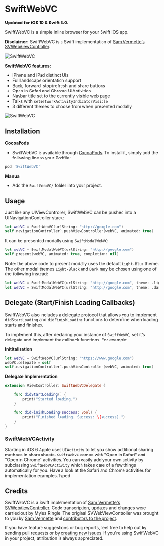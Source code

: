 # SwiftWebVC

**Updated for iOS 10 & Swift 3.0.**

SwiftWebVC is a simple inline browser for your Swift iOS app.

**Disclaimer:** SwiftWebVC is a Swift implementation of [Sam Vermette's SVWebViewController](https://github.com/samvermette/SVWebViewController/).

![SwiftWebVC](https://cloud.githubusercontent.com/assets/6603912/8509772/e1a1f2b6-22b0-11e5-878d-273b5b17b95a.png)

**SwiftWebVC features:**

* iPhone and iPad distinct UIs
* Full landscape orientation support
* Back, forward, stop/refresh and share buttons
* Open in Safari and Chrome UIActivities
* Navbar title set to the currently visible web page
* Talks with `setNetworkActivityIndicatorVisible`
* 3 different themes to choose from when presented modally

![SwiftWebVC](https://cloud.githubusercontent.com/assets/6603912/8509773/e1a33ab8-22b0-11e5-93e4-c671934f55e5.png)

## Installation

**CocoaPods**

* SwiftWebVC is available through [CocoaPods](http://cocoapods.org). To install
it, simply add the following line to your Podfile:

```ruby
pod 'SwiftWebVC'
```

**Manual**

* Add the `SwiftWebVC/` folder into your project.

## Usage

Just like any UIViewController, SwiftWebVC can be pushed into a UINavigationController stack:

```swift
let webVC = SwiftWebVC(urlString: "http://google.com")
self.navigationController?.pushViewController(webVC, animated: true)
```

It can be presented modally using `SwiftModalWebVC`:

```swift
let webVC = SwiftModalWebVC(urlString: "http://google.com")
self.present(webVC, animated: true, completion: nil)
```

Note: the above code to present modally uses the default `Light-Blue` theme. The other modal themes `Light-Black` and `Dark` may be chosen using one of the following instead:

```swift
let webVC = SwiftModalWebVC(urlString: "http://google.com", theme: .lightBlack)
let webVC = SwiftModalWebVC(urlString: "http://google.com", theme: .dark)
```

## Delegate (Start/Finish Loading Callbacks)

SwiftWebVC also includes a delegate protocol that allows you to implement `didStartLoading` and `didFinishLoading` functions to determine when loading starts and finishes.

To implement this, after declaring your instance of `SwiftWebVC`, set it's delegate and implement the callback functions. For example:

**Inititalisation**

```swift
let webVC = SwiftWebVC(urlString: "https://www.google.com")
webVC.delegate = self
self.navigationController?.pushViewController(webVC, animated: true)
```

**Delegate Implementation**
```swift
extension ViewController: SwiftWebVCDelegate {
    
    func didStartLoading() {
        print("Started loading.")
    }
    
    func didFinishLoading(success: Bool) {
        print("Finished loading. Success: \(success).")
    }
}
```

### SwiftWebVCActivity

Starting in iOS 6 Apple uses `UIActivity` to let you show additional sharing methods in share sheets. `SwiftWebVC` comes with "Open in Safari" and "Open in Chrome" activities. You can easily add your own activity by subclassing `SwiftWebVCActivity` which takes care of a few things automatically for you. Have a look at the Safari and Chrome activities for implementation examples.Typed


## Credits

SwiftWebVC is a Swift implementation of [Sam Vermette's SVWebViewController](https://github.com/samvermette/SVWebViewController/). Code transcription, updates and changes were carried out by Myles Ringle. The original SVWebViewController was brought to you by [Sam Vermette](http://samvermette.com) and [contributors to the project](https://github.com/samvermette/SVWebViewController/contributors).

If you have feature suggestions or bug reports, feel free to help out by sending pull requests or by [creating new issues](https://github.com/meismyles/SwiftWebVC/issues/new). If you're using SwiftWebVC in your project, attribution is always appreciated.
